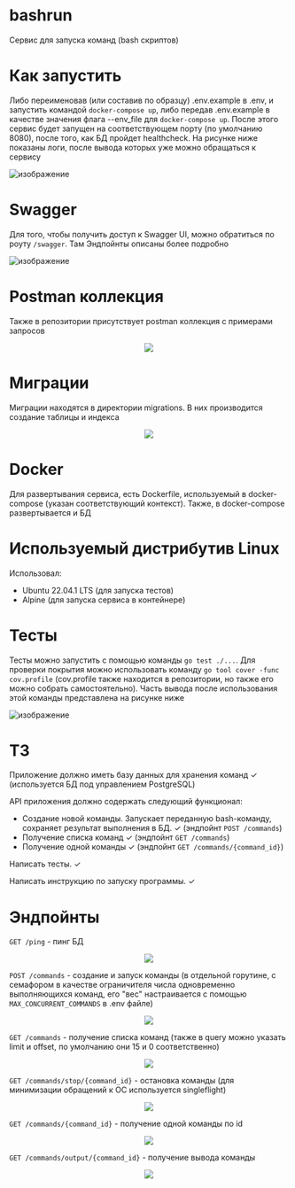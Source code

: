 # bashrun
Сервис для запуска команд (bash скриптов)

# Как запустить
Либо переименовав (или составив по образцу) .env.example в .env, и запустить командой `docker-compose up`, либо передав .env.example в качестве значения флага --env_file для `docker-compose up`. После этого сервис будет запущен на соответствующем порту (по умолчанию 8080), после того, как БД пройдет healthcheck. На рисунке ниже показаны логи, после вывода которых уже можно обращаться к сервису

![изображение](https://github.com/PoorMercymain/bashrun/assets/67076111/187bb177-bf5e-4c71-9bd7-59d931267d12)

# Swagger
Для того, чтобы получить доступ к Swagger UI, можно обратиться по роуту `/swagger`. Там Эндпойнты описаны более подробно

![изображение](https://github.com/PoorMercymain/bashrun/assets/67076111/6b661df3-f3f7-46fb-bde0-b929fcabaaf0)

# Postman коллекция
Также в репозитории присутствует postman коллекция с примерами запросов

<p align="center"><img src="https://github.com/PoorMercymain/bashrun/assets/67076111/26700dc7-b071-4c10-a60a-54ad883560ab"></p>

# Миграции
Миграции находятся в директории migrations. В них производится создание таблицы и индекса
<p align="center"><img src="https://github.com/PoorMercymain/bashrun/assets/67076111/3dad7380-6228-4354-af99-68493c222f4f"></p>

# Docker
Для развертывания сервиса, есть Dockerfile, используемый в docker-compose (указан соответствующий контекст). Также, в docker-compose развертывается и БД

# Используемый дистрибутив Linux
Использовал:
- Ubuntu 22.04.1 LTS (для запуска тестов)
- Alpine (для запуска сервиса в контейнере)

# Тесты
Тесты можно запустить с помощью команды `go test ./...`. Для проверки покрытия можно использовать команду `go tool cover -func cov.profile` (cov.profile также находится в репозитории, но также его можно собрать самостоятельно). Часть вывода после использования этой команды представлена на рисунке ниже

![изображение](https://github.com/PoorMercymain/bashrun/assets/67076111/c7fddc39-05b7-444d-bd9f-5eb9126d48c6)

# ТЗ
Приложение должно иметь базу данных для хранения команд ✓ (используется БД под управлением PostgreSQL)

API приложения должно содержать следующий функционал:

- Создание новой команды. Запускает переданную bash-команду, сохраняет результат выполнения в БД. ✓ (эндпойнт `POST /commands`)
- Получение списка команд ✓ (эндпойнт `GET /commands`)
- Получение одной команды ✓ (эндпойнт `GET /commands/{command_id}`)

Написать тесты. ✓

Написать инструкцию по запуску программы. ✓

# Эндпойнты
`GET /ping` - пинг БД

<p align="center"><img src="https://github.com/PoorMercymain/bashrun/assets/67076111/762f1c99-6100-4f94-bb7e-874e6004bfdc"></p>

`POST /commands` - создание и запуск команды (в отдельной горутине, с семафором в качестве ограничителя числа одновременно выполняющихся команд, его "вес" настраивается с помощью `MAX_CONCURRENT_COMMANDS` в .env файле)

<p align="center"><img src="https://github.com/PoorMercymain/bashrun/assets/67076111/919facbc-e40f-466d-8dd8-224d7a738528"></p>

`GET /commands` - получение списка команд (также в query можно указать limit и offset, по умолчанию они 15 и 0 соответственно)

<p align="center"><img src="https://github.com/PoorMercymain/bashrun/assets/67076111/fa201430-33d2-4885-bd7f-800c3a60ab94"></p>

`GET /commands/stop/{command_id}` - остановка команды (для минимизации обращений к ОС используется singleflight)

<p align="center"><img src="https://github.com/PoorMercymain/bashrun/assets/67076111/e684a3b6-1fbd-4850-93fc-30fab5c13d6b"></p>

`GET /commands/{command_id}` - получение одной команды по id

<p align="center"><img src="https://github.com/PoorMercymain/bashrun/assets/67076111/3a299a7a-65a7-4aec-b3a3-f1420239cc51"></p>

`GET /commands/output/{command_id}` - получение вывода команды

<p align="center"><img src="https://github.com/PoorMercymain/bashrun/assets/67076111/5ad169e4-8e8a-44c2-9e8b-56472391a85f"></p>
